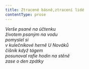 ```yaml
---
title: Ztracené básně,ztracení lidé
contentType: prose
---
```


<section>

_Verše psané na účtenku  
životem psaným na vodu  
pomyslel si  
v kulečníkové herně U Nováků  
číšník když tágem  
posunoval rafie hodin na stěně  
zase o den zpátky_

</section>
